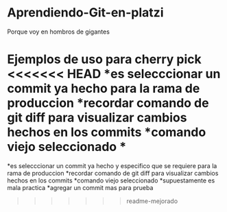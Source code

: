 # Aprendiendo-Git-en-platzi
Porque voy en hombros de gigantes


Ejemplos de uso para cherry pick
<<<<<<< HEAD
*es selecccionar un commit ya hecho para la rama de produccion
*recordar comando de git diff para visualizar cambios hechos en los commits
*comando viejo seleccionado
*
=======
*es selecccionar un commit ya hecho y especifico que se requiere para la rama de produccion
*recordar comando de git diff para visualizar cambios hechos en los commits
*comando viejo seleccionado
*supuestamente es mala practica
*agregar  un commit mas para prueba
>>>>>>> readme-mejorado
